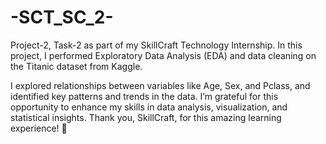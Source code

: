 # -SCT_SC_2-
Project-2, Task-2 as part of my SkillCraft Technology Internship. In this project, I performed Exploratory Data Analysis (EDA) and data cleaning on the Titanic dataset from Kaggle.  

I explored relationships between variables like Age, Sex, and Pclass, and identified key patterns and trends in the data. I’m grateful for this opportunity to enhance my skills in data analysis, visualization, and statistical insights. Thank you, SkillCraft, for this amazing learning experience! 🙏 
